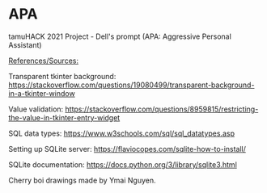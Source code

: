 # APA
tamuHACK 2021 Project - Dell's prompt (APA: Aggressive Personal Assistant)



<u>References/Sources:</u>

Transparent tkinter background: 
    https://stackoverflow.com/questions/19080499/transparent-background-in-a-tkinter-window

Value validation: https://stackoverflow.com/questions/8959815/restricting-the-value-in-tkinter-entry-widget

SQL data types: https://www.w3schools.com/sql/sql_datatypes.asp

Setting up SQLite server: https://flaviocopes.com/sqlite-how-to-install/

SQLite documentation: https://docs.python.org/3/library/sqlite3.html

Cherry boi drawings made by Ymai Nguyen. 